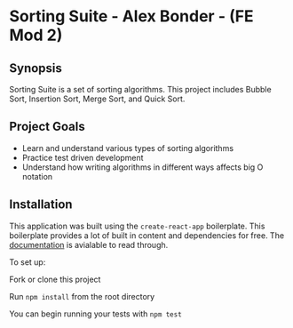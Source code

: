 # Sorting Suite - Alex Bonder - (FE Mod 2)

## Synopsis

Sorting Suite is a set of sorting algorithms. This project includes Bubble Sort, Insertion Sort, Merge Sort, and Quick Sort.

## Project Goals

* Learn and understand various types of sorting algorithms
* Practice test driven development
* Understand how writing algorithms in different ways affects big O notation

## Installation

This application was built using the `create-react-app` boilerplate. This boilerplate provides a lot of built in content and dependencies for free. The [documentation](https://github.com/facebookincubator/create-react-app) is avialable to read through.

To set up: 

Fork or clone this project

Run `npm install` from the root directory

You can begin running your tests with `npm test`
